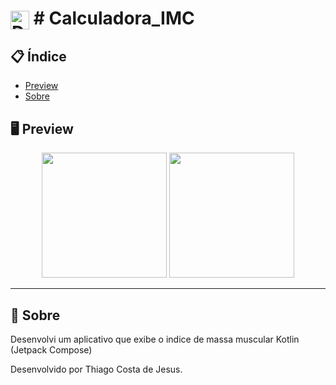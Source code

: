 # <img align="center" alt="Daniel-HTML" height="30" width="30" src="https://cdn-icons-png.flaticon.com/128/3626/3626508.png"> # Calculadora_IMC


<div align="center">
</div>

## 📋 Índice

- [Preview](#-Preview)
- [Sobre](#-Sobre)



## 🖥 Preview

<div align="center">

<img src="https://github.com/thiago082882/Calculadora_IMC/assets/93166095/17db9d08-bc69-4e24-8610-fd90e2366fc6" width="200">
<img src="https://github.com/thiago082882/Calculadora_IMC/assets/93166095/8fb87acc-ff27-40cd-8eca-147e4feb6ff3" width="200">




</div>

---

## 📖 Sobre
 Desenvolvi um aplicativo que exibe o indice de massa muscular Kotlin (Jetpack Compose)



Desenvolvido por Thiago Costa de Jesus.

